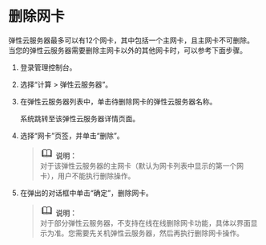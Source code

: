 # 删除网卡<a name="ZH-CN_TOPIC_0093492519"></a>

弹性云服务器最多可以有12个网卡，其中包括一个主网卡，且主网卡不可删除。当您的弹性云服务器需要删除主网卡以外的其他网卡时，可以参考下面步骤。

1.  登录管理控制台。
2.  选择“计算 \> 弹性云服务器”。
3.  在弹性云服务器列表中，单击待删除网卡的弹性云服务器名称。

    系统跳转至该弹性云服务器详情页面。

4.  选择“网卡”页签，并单击“删除”。

    >![](public_sys-resources/icon-note.gif) **说明：**   
    >对于该弹性云服务器的主网卡（默认为网卡列表中显示的第一个网卡），用户不能执行删除操作。  

5.  在弹出的对话框中单击“确定”，删除网卡。

    >![](public_sys-resources/icon-note.gif) **说明：**   
    >对于部分弹性云服务器，不支持在线在线删除网卡功能，具体以界面显示为准。您需要先关机弹性云服务器，然后再执行删除网卡操作。  


